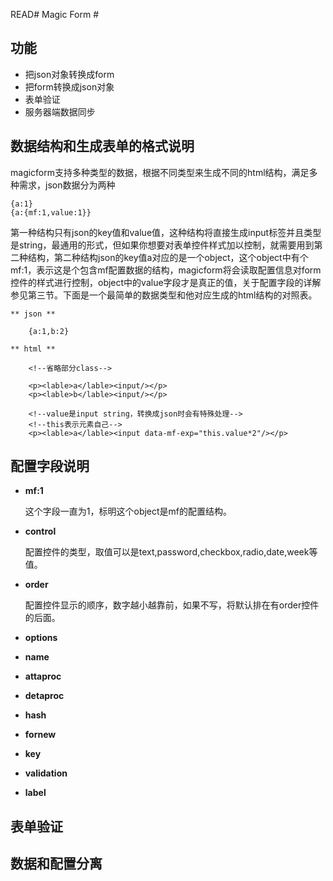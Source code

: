 READ# Magic Form #

## 功能
- 把json对象转换成form
- 把form转换成json对象
- 表单验证
- 服务器端数据同步


## 数据结构和生成表单的格式说明
magicform支持多种类型的数据，根据不同类型来生成不同的html结构，满足多种需求，json数据分为两种
	
	{a:1}
	{a:{mf:1,value:1}}
	
第一种结构只有json的key值和value值，这种结构将直接生成input标签并且类型是string，最通用的形式，但如果你想要对表单控件样式加以控制，就需要用到第二种结构，第二种结构json的key值a对应的是一个object，这个object中有个mf:1，表示这是个包含mf配置数据的结构，magicform将会读取配置信息对form控件的样式进行控制，object中的value字段才是真正的值，关于配置字段的详解参见第三节。下面是一个最简单的数据类型和他对应生成的html结构的对照表。


	** json **

		{a:1,b:2}

	** html **
	
		<!--省略部分class-->
		
		<p><lable>a</lable><input/></p>
		<p><lable>b</lable><input/></p>
		
		<!--value是input string，转换成json时会有特殊处理-->
		<!--this表示元素自己-->
		<p><lable>a</lable><input data-mf-exp="this.value*2"/></p>
		
		
## 配置字段说明
- **mf:1**

	这个字段一直为1，标明这个object是mf的配置结构。
	
- **control**

	配置控件的类型，取值可以是text,password,checkbox,radio,date,week等值。
	
- **order**

	配置控件显示的顺序，数字越小越靠前，如果不写，将默认排在有order控件的后面。
	
- **options** 
- **name**
- **attaproc**
- **detaproc**
- **hash**
- **fornew**
- **key**
- **validation**
- **label**

		
## 表单验证
## 数据和配置分离
